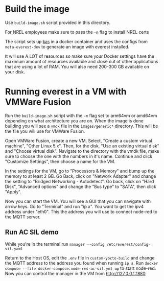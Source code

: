 # Build the image

Use `build-image.sh` script provided in this directory.

For NREL employees make sure to pass the `-n` flag to install NREL certs

The script sets up [kas](https://kas.readthedocs.io/en/latest/) in a docker
container and uses the configs from `meta-everest-dev` to generate an image
with everest installed.

It will use A LOT of resources so make sure your Docker settings have the maximum
amount of resources available and close out of other applications that are using
a lot of RAM. You will also need 200-300 GB available on your disk.

# Running everest in a VM with VMWare Fusion

Run the `build-image.sh` script with the `-m` flag set to arm64vm or amd64vm depending
on what architecture you are on. When the image is done building you will see
a `vmdk` file in the `images/generic*` directory. This will be the file you
will use for VMWare Fusion.

Open VMWare Fusion, create a new VM. Select, "Create a custom virtual machine",
"Other Linux 5.x". Then, for the disk, "Use an existing virtual disk" and
"Choose virtual disk". Navigate to the directory with the vmdk file, make sure
to choose the one with the numbers in it's name. Continue and click
"Customize Settings", then choose a name for the VM.

In the settings for the VM, go to "Processors & Memory" and bump up the
memory to at least 2 GB. Go Back, click on "Network Adapter" and change the
setting to "Bridged Networking - Autodetect". Go back, click on "Hard Disk",
"Advanced options" and change the "Bus type" to "SATA", then click "Apply".

Now you can start the VM. You will see a GUI that you can navigate with arrow
keys. Go to "Terminal" and run "ip a". You want to get the ipv4 address
under "eth0". This the address you will use to connect node-red
to the MQTT server.

## Run AC SIL demo

While you're in the terminal run `manager --config /etc/everest/config-sil.yaml`

Return to the Host OS, edit the `.env` file in `custom-yocto-build` and change
the MQTT address to the address you found when running `ip a`. Run
`docker compose --file docker-compose.node-red-ac-sil.yml up` to start
node-red. Now you can control the manager in the VM from
<http://127.0.0.1:1880>

